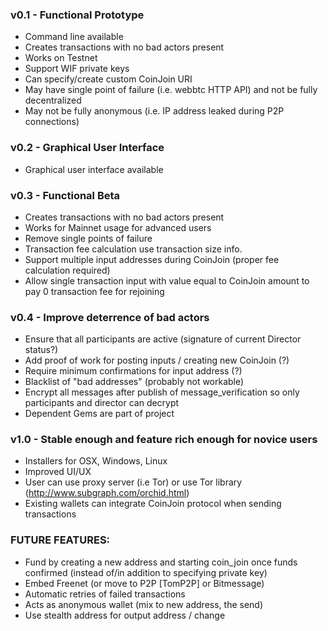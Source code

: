 ### v0.1 - Functional Prototype

* Command line available
* Creates transactions with no bad actors present
* Works on Testnet
* Support WIF private keys
* Can specify/create custom CoinJoin URI
* May have single point of failure (i.e. webbtc HTTP API) and not be fully decentralized
* May not be fully anonymous (i.e. IP address leaked during P2P connections)

### v0.2 - Graphical User Interface

* Graphical user interface available

### v0.3 - Functional Beta

* Creates transactions with no bad actors present
* Works for Mainnet usage for advanced users
* Remove single points of failure
* Transaction fee calculation use transaction size info.
* Support multiple input addresses during CoinJoin (proper fee calculation required)
* Allow single transaction input with value equal to CoinJoin amount to pay 0 transaction fee for rejoining

### v0.4 - Improve deterrence of bad actors

* Ensure that all participants are active (signature of current Director status?)
* Add proof of work for posting inputs / creating new CoinJoin (?)
* Require minimum confirmations for input address (?)
* Blacklist of "bad addresses" (probably not workable)
* Encrypt all messages after publish of message_verification so only participants and director can decrypt
* Dependent Gems are part of project

### v1.0 - Stable enough and feature rich enough for novice users

* Installers for OSX, Windows, Linux
* Improved UI/UX
* User can use proxy server (i.e Tor) or use Tor library (http://www.subgraph.com/orchid.html)
* Existing wallets can integrate CoinJoin protocol when sending transactions

### FUTURE FEATURES:

* Fund by creating a new address and starting coin_join once funds confirmed (instead of/in addition to specifying private key)
* Embed Freenet (or move to P2P [TomP2P] or Bitmessage)
* Automatic retries of failed transactions
* Acts as anonymous wallet (mix to new address, the send)
* Use stealth address for output address / change

